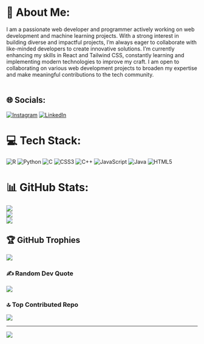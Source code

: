 # 💫 About Me:
I am a passionate web developer and programmer actively working on web development and machine learning projects. With a strong interest in building diverse and impactful projects, I’m always eager to collaborate with like-minded developers to create innovative solutions. I’m currently enhancing my skills in React and Tailwind CSS, constantly learning and implementing modern technologies to improve my craft. I am open to collaborating on various web development projects to broaden my expertise and make meaningful contributions to the tech community.<br><br>


## 🌐 Socials:
[![Instagram](https://img.shields.io/badge/Instagram-%23E4405F.svg?logo=Instagram&logoColor=white)](https://instagram.com/https://www.instagram.com/karthikeya_boddeda/) [![LinkedIn](https://img.shields.io/badge/LinkedIn-%230077B5.svg?logo=linkedin&logoColor=white)](https://linkedin.com/in/https://www.linkedin.com/in/boddeda-venkata-pavan-karthikeya-1a670b255/) 

# 💻 Tech Stack:
![R](https://img.shields.io/badge/r-%23276DC3.svg?style=flat&logo=r&logoColor=white) ![Python](https://img.shields.io/badge/python-3670A0?style=flat&logo=python&logoColor=ffdd54) ![C](https://img.shields.io/badge/c-%2300599C.svg?style=flat&logo=c&logoColor=white) ![CSS3](https://img.shields.io/badge/css3-%231572B6.svg?style=flat&logo=css3&logoColor=white) ![C++](https://img.shields.io/badge/c++-%2300599C.svg?style=flat&logo=c%2B%2B&logoColor=white) ![JavaScript](https://img.shields.io/badge/javascript-%23323330.svg?style=flat&logo=javascript&logoColor=%23F7DF1E) ![Java](https://img.shields.io/badge/java-%23ED8B00.svg?style=flat&logo=openjdk&logoColor=white) ![HTML5](https://img.shields.io/badge/html5-%23E34F26.svg?style=flat&logo=html5&logoColor=white)
# 📊 GitHub Stats:
![](https://github-readme-stats.vercel.app/api?username=BVPKARTHIKEYA&theme=dark&hide_border=false&include_all_commits=false&count_private=false)<br/>
![](https://github-readme-streak-stats.herokuapp.com/?user=BVPKARTHIKEYA&theme=dark&hide_border=false)<br/>
![](https://github-readme-stats.vercel.app/api/top-langs/?username=BVPKARTHIKEYA&theme=dark&hide_border=false&include_all_commits=false&count_private=false&layout=compact)

## 🏆 GitHub Trophies
![](https://github-profile-trophy.vercel.app/?username=BVPKARTHIKEYA&theme=radical&no-frame=false&no-bg=true&margin-w=4)

### ✍️ Random Dev Quote
![](https://quotes-github-readme.vercel.app/api?type=horizontal&theme=radical)

### 🔝 Top Contributed Repo
![](https://github-contributor-stats.vercel.app/api?username=BVPKARTHIKEYA&limit=5&theme=dark&combine_all_yearly_contributions=true)

---
[![](https://visitcount.itsvg.in/api?id=BVPKARTHIKEYA&icon=0&color=0)](https://visitcount.itsvg.in)

<!-- Proudly created with GPRM ( https://gprm.itsvg.in ) -->

